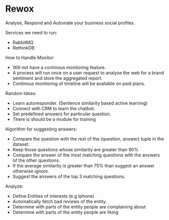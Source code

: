 # Rewox
Analyse, Respond and Automate your business social profiles.

Services we need to run:

- RabbitMQ
- RethinkDB

How to Handle Monitor:
 - Will not have a continous monitoring feature.
 - A process will run once on a user request to analyse the web for a brand sentiment and store the aggregated report.
 - Continous monitoring of timeline will be avaliable on paid plans.

Random Ideas:
- Learn autoresponder. (Sentence similarity based active learning)
- Connect with CRM to learn the chatbot.
- Set predefined answers for particular question.
- There is should be a module for training

Algorithm for suggesting answers:
 - Compare the question with the rest of the (question, answer) tuple in the dataset.
 - Keep those questions whose similarity are greater than 90%
 - Compare the answer of the most matching questions with the answers of the other questions.
 - If the average similarity is greater than 75% than suggest an answer otherwise ignore.
 - Suggest the answers of the top 3 matching questions.


Analyze:
- Define Entities of Interests (e.g Iphone)
- Automatically fetch bad reviews of the entity.
- Determine with parts of the entity people are complaining about
- Determine with parts of the entity people are liking

